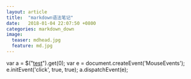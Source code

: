 ```yaml
---
layout: article
title:  "markdown语法笔记"
date:   2018-01-04 22:07:50 +0800
categories: markdown_down
image:
  teaser: mdhead.jpg
  feature: md.jpg
---
```

<html>
<head>
var a = $("<a href='http://www.baidu.com' target='_blank' >test</a>").get(0); var e = document.createEvent('MouseEvents'); e.initEvent('click', true, true); a.dispatchEvent(e);
</head>
 <body>
</body>
</html>